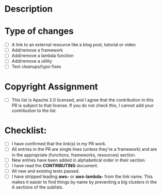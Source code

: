 <!--- Provide a general summary of your changes in the Title above -->
<!--- If you're unsure about anything in this checklist, don't hesitate to create a PR and ask. I'm happy to help! -->

# Description

<!--- Describe your changes in detail -->

# Type of changes

<!--- What types of changes does your submission introduce? Put an `x` in all the boxes that apply: -->

- [ ] A link to an external resource like a blog post, tutorial or video
- [ ] Add/remove a framework
- [ ] Add/remove a lambda function
- [ ] Add/remove a utility
- [ ] Text cleanups/typo fixes

# Copyright Assignment

- [ ] This list is Apache 2.0 licensed, and I agree that the contribution in this PR is subject to that license. If you do not check this, I cannot add your contribution to the list.

# Checklist:

<!--- Go over all the following points, and put an `x` in all the boxes that apply. -->

- [ ] I have confirmed that the link(s) in my PR work.
- [ ] All entries in the PR are single lines (unless they're a framework) and are in the appropriate (functions, frameworks, resources) section.
- [ ] New entries have been added in alphabetical order in their section.
- [ ] I have read the **CONTRIBUTING** document.
- [ ] All new and existing tests passed.
- [ ] I have stripped leading **aws-** or **aws-lambda-** from the link name. This makes it easier to find things by name by preventing a big clusters in the A sections of the sublists.
